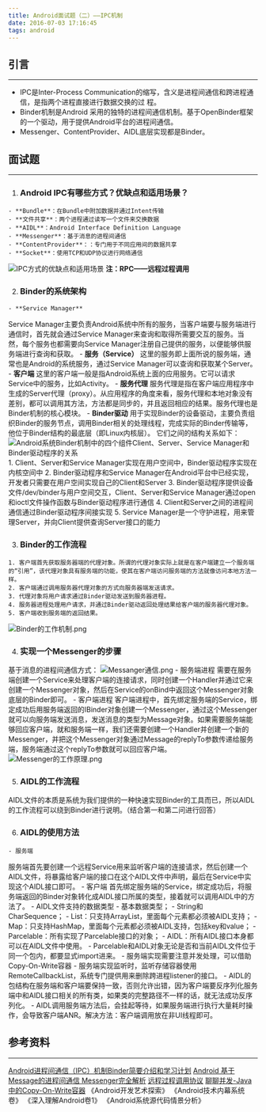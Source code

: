 ```yaml
---
title: Android面试题（二）——IPC机制
date: 2016-07-03 17:16:45
tags: android
---
```

## 引言
***
  - IPC是Inter-Process Communication的缩写，含义是进程间通信和跨进程通信，是指两个进程直接进行数据交换的过    程。 
  - Binder机制是Android 采用的独特的进程间通信机制。基于OpenBinder框架的一个驱动，用于提供Android平台的进程间通信。
  - Messenger、ContentProvider、AIDL底层实现都是Binder。
<!--more-->
## 面试题
***
  1. ### Android IPC有哪些方式？优缺点和适用场景？
    - **Bundle**：在Bundle中附加数据并通过Intent传输
    - **文件共享**：两个进程通过读写一个文件来交换数据
    - **AIDL**：Android Interface Definition Language
    - **Messenger**：基于消息的进程间通信
    - **ContentProvider**：：专门用于不同应用间的数据共享
    - **Socket**：使用TCP和UDP协议进行网络通信
![IPC方式的优缺点和适用场景](http://upload-images.jianshu.io/upload_images/1944615-90ad5871e7034239.png?imageMogr2/auto-orient/strip%7CimageView2/2/w/1240)
**注：RPC——远程过程调用**

  2. ### Binder的系统架构
    - **Service Manager**
Service Manager主要负责Android系统中所有的服务，当客户端要与服务端进行通信时，首先就会通过Service Manager来查询和取得所需要交互的服务。当然，每个服务也都需要向Service Manager注册自己提供的服务，以便能够供服务端进行查询和获取。
    - **服务（Service）**
这里的服务即上面所说的服务端，通常也是Android的系统服务，通过Service Manager可以查询和获取某个Server。
    - **客户端**
这里的客户端一般是指Android系统上面的应用服务。它可以请求Service中的服务，比如Activity。
    - **服务代理**
服务代理是指在客户端应用程序中生成的Server代理（proxy）。从应用程序的角度来看，服务代理和本地对象没有差别，都可以调用其方法，方法都是同步的，并且返回相应的结果。服务代理也是Binder机制的核心模块。
    - **Binder驱动**
用于实现Binder的设备驱动，主要负责组织Binder的服务节点，调用Binder相关的处理线程，完成实际的Binder传输等，他位于Binder结构的最底层（即Linux内核层）。
它们之间的结构关系如下：
![Android系统Binder机制中的四个组件Client、Server、Service Manager和Binder驱动程序的关系](http://img.my.csdn.net/uploads/201107/19/0_13110996490rZN.gif)
      1. Client、Server和Service Manager实现在用户空间中，Binder驱动程序实现在内核空间中
      2. Binder驱动程序和Service Manager在Android平台中已经实现，开发者只需要在用户空间实现自己的Client和Server
      3. Binder驱动程序提供设备文件/dev/binder与用户空间交互，Client、Server和Service Manager通过open和ioctl文件操作函数与Binder驱动程序进行通信
      4. Client和Server之间的进程间通信通过Binder驱动程序间接实现
      5. Service Manager是一个守护进程，用来管理Server，并向Client提供查询Server接口的能力

  3. ### Binder的工作流程
    1. 客户端首先获取服务器端的代理对象。所谓的代理对象实际上就是在客户端建立一个服务端的“引用”，该代理对象具有服务端的功能，使其在客户端访问服务端的方法就像访问本地方法一样。
    2. 客户端通过调用服务器代理对象的方式向服务器端发送请求。
    3. 代理对象将用户请求通过Binder驱动发送到服务器进程。
    4. 服务器进程处理用户请求，并通过Binder驱动返回处理结果给客户端的服务器代理对象。
    5. 客户端收到服务端的返回结果。 
![Binder的工作机制.png](http://upload-images.jianshu.io/upload_images/1944615-3c92d9d160957e78.png?imageMogr2/auto-orient/strip%7CimageView2/2/w/1240)

  4. ### 实现一个Messenger的步骤
基于消息的进程间通信方式：
![Messanger通信.png](http://upload-images.jianshu.io/upload_images/1944615-ec958fb44965258d.png?imageMogr2/auto-orient/strip%7CimageView2/2/w/1240)
    - 服务端进程
需要在服务端创建一个Service来处理客户端的连接请求，同时创建一个Handler并通过它来创建一个Messenger对象，然后在Service的onBind中返回这个Messenger对象底层的Binder即可。
    - 客户端进程
客户端进程中，首先绑定服务端的Service，绑定成功后用服务端返回的IBinder对象创建一个Messenger，通过这个Messenger就可以向服务端发送消息，发送消息的类型为Message对象。如果需要服务端能够回应客户端，就和服务端一样，我们还需要创建一个Handler并创建一个新的Messenger，并把这个Messenger对象通过Message的replyTo参数传递给服务端，服务端通过这个replyTo参数就可以回应客户端。
![Messenger的工作原理.png](http://upload-images.jianshu.io/upload_images/1944615-7b6a97fd0049a437.png?imageMogr2/auto-orient/strip%7CimageView2/2/w/1240)

  5. ### AIDL的工作流程
AIDL文件的本质是系统为我们提供的一种快速实现Binder的工具而已，所以AIDL的工作流程可以绕到Binder进行说明。（结合第一和第二问进行回答）

  6. ### AIDL的使用方法
    - 服务端
服务端首先要创建一个远程Service用来监听客户端的连接请求，然后创建一个AIDL文件，将暴露给客户端的接口在这个AIDL文件中声明，最后在Service中实现这个AIDL接口即可。
    - 客户端
首先绑定服务端的Service，绑定成功后，将服务端返回的Binder对象转化成AIDL接口所属的类型，接着就可以调用AIDL中的方法了。
    - AIDL文件支持的数据类型
      - 基本数据类型；
      - String和CharSequence；
      - List：只支持ArrayList，里面每个元素都必须被AIDL支持；
      - Map：只支持HashMap，里面每个元素都必须被AIDL支持，包括key和value；
      - Parcelable：所有实现了Parcelable接口的对象；
      - AIDL：所有AIDL接口本身都可以在AIDL文件中使用。
      - Parcelable和AIDL对象无论是否和当前AIDL文件位于同一个包内，都要显式import进来。
    - 服务端实现需要注意并发处理，可以借助Copy-On-Write容器
    - 服务端实现监听时，监听存储容器使用RemoteCallbackList，系统专门提供用来删除跨进程listener的接口。
    - AIDL的包结构在服务端和客户端要保持一致，否则允许出错，因为客户端要反序列化服务端中和AIDL接口相关的所有类，如果类的完整路径不一样的话，就无法成功反序列化。
    - AIDL调用服务端方法后，会挂起等待，如果服务端进行执行大量耗时操作，会导致客户端ANR。解决方法：客户端调用放在非UI线程即可。

## 参考资料
***
[Android进程间通信（IPC）机制Binder简要介绍和学习计划](http://blog.csdn.net/luoshengyang/article/details/6618363)
[Android 基于Message的进程间通信 Messenger完全解析](http://blog.csdn.net/lmj623565791/article/details/47017485)
[远程过程调用协议](http://baike.baidu.com/link?url=PriROtglDLDAnwUlFMN2i80-FPB_k-4PCHO-dEZCYUaI7bmyFCEgQ_IRKuPA5gUN0zrjJYPcwtYyK6iG29wFpwPWPRg3WvBKZloj_CQlApy)
[聊聊并发-Java中的Copy-On-Write容器](http://ifeve.com/java-copy-on-write/)
《Android开发艺术探索》
《Android技术内幕系统卷》
《深入理解Android卷1》
《Android系统源代码情景分析》
